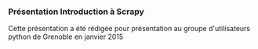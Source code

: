 ### Présentation Introduction à Scrapy 

Cette présentation a été rédigée pour présentation au groupe d'utilisateurs python de Grenoble en janvier 2015
